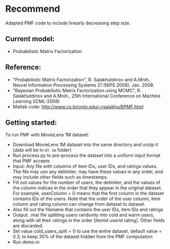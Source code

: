 
Recommend
=========

Adapted PMF code to include linearly decreasing step size.

Current model:
--------------
- Probabilistic Matrix Factorization

Reference:
----------
- "Probabilistic Matrix Factorization", R. Salakhutdinov and A.Mnih., Neural Information Processing Systems 21 (NIPS 2008). Jan. 2008.
- "Bayesian Probabilistic Matrix Factorization using MCMC", R. Salakhutdinov and A.Mnih., 25th International Conference on Machine Learning (ICML-2008) 
- Matlab code: http://www.cs.toronto.edu/~rsalakhu/BPMF.html

Getting started:
----------------

To run PMF with MovieLens 1M dataset:

- Download MovieLens 1M dataset into the same directory and unzip it (data will be in `ml-1m` folder)
- Run process.py to pre-process the dataset into a uniform input format that PMF accepts
 - Input: Any file with columns of item IDs, user IDs, and ratings values. The file may use any delimiter, may have these values in any order, and may include other fields such as timestamps.
 - Fill out values for the number of users, the delimiter, and the values of the column indices in the order that they appear in the original dataset. For example, userColumn = 0 means that the first column in the dataset contains IDs of the users. Note that the order of the user column, item column and rating column can change from dataset to dataset.
 - Also fill out the filename that contains the user IDs, item IDs and ratings
 - Output: .mat file splitting users randomly into cold and warm users, along with all their ratings in the order [itemid userid rating]. Other fields are discarded.
 - Set value cold_users_split = 0 to use the entire dataset, default value = 0.3, to keep 30% of the dataset hidden from the PMF computation
- Run demo.m